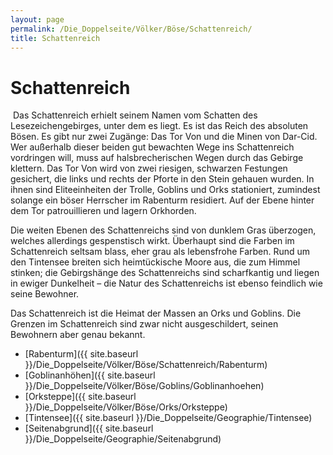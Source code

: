 ```yaml
---
layout: page
permalink: /Die_Doppelseite/Völker/Böse/Schattenreich/
title: Schattenreich
---
```


# Schattenreich

<img alt="" src="{{ site.baseurl }}/assets/images/wappen/nrm/schattenreich.jpg" />
Das Schattenreich erhielt seinem Namen vom Schatten des Lesezeichengebirges, unter dem es liegt. Es ist das Reich des absoluten Bösen. Es gibt nur zwei Zugänge: Das Tor Von und die Minen von Dar-Cid. Wer außerhalb dieser beiden gut bewachten Wege ins Schattenreich vordringen will, muss auf halsbrecherischen Wegen durch das Gebirge klettern. Das Tor Von wird von zwei riesigen, schwarzen Festungen gesichert, die links und rechts der Pforte in den Stein gehauen wurden. In ihnen sind Eliteeinheiten der Trolle, Goblins und Orks stationiert, zumindest solange ein böser Herrscher im Rabenturm residiert. Auf der Ebene hinter dem Tor patrouillieren und lagern Orkhorden.

Die weiten Ebenen des Schattenreichs sind von dunklem Gras überzogen, welches allerdings gespenstisch wirkt. Überhaupt sind die Farben im Schattenreich seltsam blass, eher grau als lebensfrohe Farben. Rund um den Tintensee breiten sich heimtückische Moore aus, die zum Himmel stinken; die Gebirgshänge des Schattenreichs sind scharfkantig und liegen in ewiger Dunkelheit &ndash; die Natur des Schattenreichs ist ebenso feindlich wie seine Bewohner.

Das Schattenreich ist die Heimat der Massen an Orks und Goblins. Die Grenzen im Schattenreich sind zwar nicht ausgeschildert, seinen Bewohnern aber genau bekannt.

- [Rabenturm]({{ site.baseurl }}/Die_Doppelseite/Völker/Böse/Schattenreich/Rabenturm)
- [Goblinanhöhen]({{ site.baseurl }}/Die_Doppelseite/Völker/Böse/Goblins/Goblinanhoehen)
- [Orksteppe]({{ site.baseurl }}/Die_Doppelseite/Völker/Böse/Orks/Orksteppe)
- [Tintensee]({{ site.baseurl }}/Die_Doppelseite/Geographie/Tintensee)
- [Seitenabgrund]({{ site.baseurl }}/Die_Doppelseite/Geographie/Seitenabgrund)

